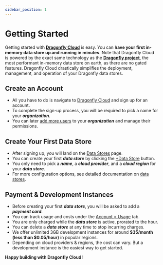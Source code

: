 ```yaml
---
sidebar_position: 1
---
```


# Getting Started

Getting started with [**Dragonfly Cloud**](https://dragonflydb.cloud) is easy.
You can **have your first in-memory data store up and running in minutes**.
Note that Dragonfly Cloud is powered by the exact same technology as
the [**Dragonfly project**](https://github.com/dragonflydb/dragonfly), the most performant in-memory data store on earth,
as there are no gated features.
Dragonfly Cloud drastically simplifies the deployment, management, and operation of your Dragonfly data stores.

## Create an Account

- All you have to do is navigate to [Dragonfly Cloud](https://dragonflydb.cloud) and sign up for an account.
- To complete the sign-up process, you will be required to pick a name for your **_organization_**.
- You can later [add more users](./users.md) to your **_organization_** and manage their permissions.

## Create Your First Data Store

- After signing up, you will land on the [Data Stores](https://dragonflydb.cloud/datastores) page.
- You can create your first **_data store_** by clicking the [+Data Store](https://dragonflydb.cloud/datastores/new) button.  
- You only need to pick a **_name_**, a **_cloud provider_**, and a **_cloud region_** for your **_data store_**.
- For more configuration options, see detailed documentation on [data stores](./datastores.md).

## Payment & Development Instances

- Before creating your first **_data store_**, you will be asked to add a **_payment card_**.
- You can track usage and costs under the [Account > Usage](https://dragonflydb.cloud/account/usage) tab.
- You are only charged while the **_data store_** is active, prorated to the hour.
- You can delete a **_data store_** at any time to stop incurring charges.
- We offer unlimited 3GB development instances for around **$35/month (less than $0.05/hour)** in popular regions.
- Depending on cloud providers & regions, the cost can vary. But a development instance is the easiest way to get started.

**Happy building with Dragonfly Cloud!**
